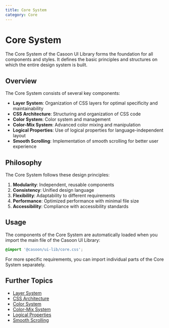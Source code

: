 ```yaml
---
title: Core System
category: Core
---
```


# Core System

The Core System of the Casoon UI Library forms the foundation for all components and styles. It defines the basic principles and structures on which the entire design system is built.

## Overview

The Core System consists of several key components:

- **Layer System**: Organization of CSS layers for optimal specificity and maintainability
- **CSS Architecture**: Structuring and organization of CSS code
- **Color System**: Color system and management
- **Color-Mix System**: Advanced color mixing and manipulation
- **Logical Properties**: Use of logical properties for language-independent layout
- **Smooth Scrolling**: Implementation of smooth scrolling for better user experience

## Philosophy

The Core System follows these design principles:

1. **Modularity**: Independent, reusable components
2. **Consistency**: Unified design language
3. **Flexibility**: Adaptability to different requirements
4. **Performance**: Optimized performance with minimal file size
5. **Accessibility**: Compliance with accessibility standards

## Usage

The components of the Core System are automatically loaded when you import the main file of the Casoon UI Library:

```css
@import '@casoon/ui-lib/core.css';
```

For more specific requirements, you can import individual parts of the Core System separately.

## Further Topics

- [Layer System](/core/layer-system)
- [CSS Architecture](/core/css-system)
- [Color System](/core/colors-system)
- [Color-Mix System](/core/color-mix-system)
- [Logical Properties](/core/logical-properties)
- [Smooth Scrolling](/core/smooth-scroll) 